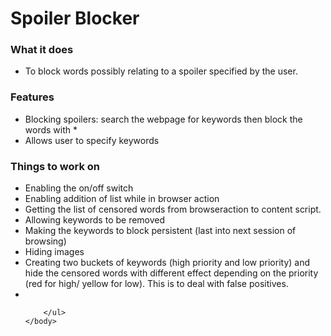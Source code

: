 <!DOCTYPE html>
<html>
    <body>
        <h1> Spoiler Blocker</h1>
        <h3>What it does</h3>
        <ul>
            <li>To block words possibly relating to a spoiler specified by the user.</li>
        </ul>
        <h3>Features</h3>
        <ul>
            <li>Blocking spoilers: search the webpage for keywords then block the words with *</li>
            <li>Allows user to specify keywords</li>
        </ul>
        <h3>Things to work on</h3>
        <ul>
            <li>Enabling the on/off switch</li>
            <li>Enabling addition of list while in browser action</li>
            <li>Getting the list of censored words from browseraction to content script.</li>
            <li>Allowing keywords to be removed</li>
            <li>Making the keywords to block persistent (last into next session of browsing)</li>
            <li>Hiding images</li>
            <li>Creating two buckets of keywords (high priority and low priority) and hide the censored words with different effect depending on the priority (red for high/ yellow for low). This is to deal with false positives.</li>
            <li></li>
            
        </ul>
    </body>
</html>